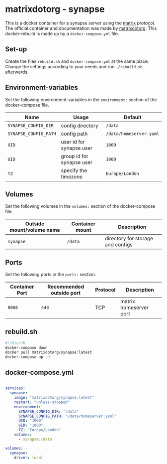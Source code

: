 # matrixdotorg - synapse

This is a docker container for a synapse server using the
[matrix](../matrix.md) protocol.
The official container and documentation was made by
[matrixdotorg](https://hub.docker.com/matrixdotorg/synapse).
This docker-rebuild is made up by a `docker-compose.yml` file.

## Set-up

Create the files `rebuild.sh` and `docker-compose.yml` at the same place.
Change the settings according to your needs and run `./rebuild.sh` afterwards.

## Environment-variables

Set the following environment-variables in the `environment:` section of the
docker-compose file.

| Name                  | Usage                     | Default                 |
| --------------------- | ------------------------- | ----------------------- |
| `SYNAPSE_CONFIG_DIR`  | config directory          | `/data`                 |
| `SYNAPSE_CONFIG_PATH` | config path               | `/data/homeserver.yaml` |
| `UID`                 | user id for synapse user  | `1000`                  |
| `GID`                 | group id for synapse user | `1000`                  |
| `TZ`                  | specify the timezone      | `Europe/London`         |

## Volumes

Set the following volumes in the `volumes:` section of the docker-compose file.

| Outside mount/volume name | Container mount | Description                       |
| ------------------------- | --------------- | --------------------------------- |
| `synapse`                 | `/data`         | directory for storage and configs |

## Ports

Set the following ports in the `ports:` section.

| Container Port | Recommended outside port | Protocol | Description            |
| -------------- | ------------------------ | -------- | ---------------------- |
| `8008`         | `443`                    | TCP      | matrix homeserver port |

## rebuild.sh

```sh
#!/bin/sh
docker-compose down
docker pull matrixdotorg/synapse:latest
docker-compose up -d
```

## docker-compose.yml

```yml

services:
  synapse:
    image: "matrixdotorg/synapse:latest"
    restart: "unless-stopped"
    environment:
      SYNAPSE_CONFIG_DIR: "/data"
      SYNAPSE_CONFIG_PATH: "/data/homeserver.yaml"
      UID: "1000"
      GID: "1000"
      TZ: "Europe/London"
    volumes:
      - synapse:/data

volumes:
  synapse:
    driver: local
```
